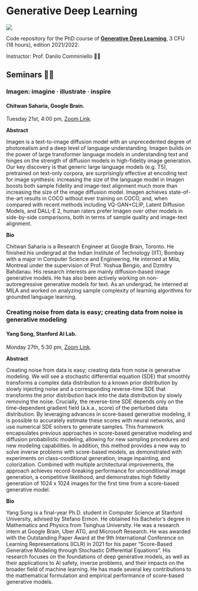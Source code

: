 # Generative Deep Learning
![](https://img.shields.io/badge/TensorFlow%20Faculty%20Award-2021%20Winner-orange.svg)

Code repository for the PhD course of [**Generative Deep Learning**](https://danilocomminiello.site.uniroma1.it/teaching/gdl), 3 CFU (18 hours), edition 2021/2022.

Instructor: Prof. Danilo Comminiello :man_teacher:

## Seminars :office_worker:

### Imagen: imagine · illustrate · inspire
#### Chitwan Saharia, Google Brain.

Tuesday 21st, 4:00 pm, [Zoom Link](https://uniroma1.zoom.us/j/86596351314?pwd=T0pja1RKLzFTd2ZabWN0TS9yN2tMQT09).

**Abstract**

Imagen is a text-to-image diffusion model with an unprecedented degree of photorealism and a deep level of language understanding. Imagen builds on the power of large transformer language models in understanding text and hinges on the strength of diffusion models in high-fidelity image generation. Our key discovery is that generic large language models (e.g. T5), pretrained on text-only corpora, are surprisingly effective at encoding text for image synthesis: increasing the size of the language model in Imagen boosts both sample fidelity and image-text alignment much more than increasing the size of the image diffusion model. Imagen achieves state-of-the-art results in COCO without ever training on COCO, and, when compared with recent methods including VQ-GAN+CLIP, Latent Diffusion Models, and DALL-E 2, human raters prefer Imagen over other models in side-by-side comparisons, both in terms of sample quality and image-text alignment.

**Bio**

Chitwan Saharia is a Research Engineer at Google Brain, Toronto. He finished his undergrad at the Indian Institute of Technology (IIT), Bombay with a major in Computer Science and Engineering. He interned at Mila, Montreal under the supervision of Prof. Yoshua Bengio, and Dzmitry Bahdanau.
His research interests are mainly diffusion-based image generative models. He has also been actively working on non-autoregressive generative models for text. As an undergrad, he interned at MILA and worked on analyzing sample complexity of learning algorithms for grounded language learning.


### Creating noise from data is easy; creating data from noise is generative modeling
#### Yang Song, Stanford AI Lab.

Monday 27th, 5:30 pm, [Zoom Link](https://uniroma1.zoom.us/j/86596351314?pwd=T0pja1RKLzFTd2ZabWN0TS9yN2tMQT09).

**Abstract**

Creating noise from data is easy; creating data from noise is generative modeling. We will see a stochastic differential equation (SDE) that smoothly transforms a complex data distribution to a known prior distribution by slowly injecting noise and a corresponding reverse-time SDE that transforms the prior distribution back into the data distribution by slowly removing the noise. Crucially, the reverse-time SDE depends only on the time-dependent gradient field (a.k.a., score) of the perturbed data distribution. By leveraging advances in score-based generative modeling, it is possible to accurately estimate these scores with neural networks, and use numerical SDE solvers to generate samples. This framework encapsulates previous approaches in score-based generative modeling and diffusion probabilistic modeling, allowing for new sampling procedures and new modeling capabilities. In addition, this method provides a new way to solve inverse problems with score-based models, as demonstrated with experiments on class-conditional generation, image inpainting, and colorization. Combined with multiple architectural improvements, the approach achieves record-breaking performance for unconditional image generation, a competitive likelihood, and demonstrates high fidelity generation of 1024 x 1024 images for the first time from a score-based generative model.

**Bio**

Yang Song is a final-year Ph.D. student in Computer Science at Stanford University, advised by Stefano Ermon. He obtained his Bachelor’s degree in Mathematics and Physics from Tsinghua University. He was a research intern at Google Brain, Uber ATG, and Microsoft Research. He was awarded with the Outstanding Paper Award at the 9th International Conference on Learning Representations (ICLR) in 2021 for his paper “Score-Based Generative Modeling through Stochastic Differential Equations”.
His research focuses on the foundations of deep generative models, as well as their applications to AI safety, inverse problems, and their impacts on the broader field of machine learning. He has made several key contributions to the mathematical formulation and empirical performance of score-based generative models. 
